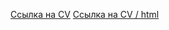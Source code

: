 [Ссылка на CV](https://Olexandir.github.io/rsschool-cv/cv)
[Ссылка на CV / html](https://Olexandir.github.io/rsschool-cv/index.html)